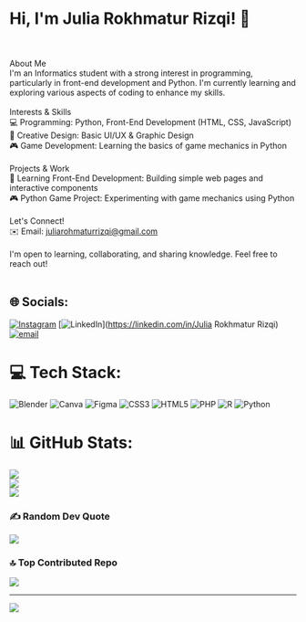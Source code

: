 # Hi, I'm Julia Rokhmatur Rizqi! 👋
<br><br>About Me<br>I'm an Informatics student with a strong interest in programming, particularly in front-end development and Python. I'm currently learning and exploring various aspects of coding to enhance my skills.<br><br>Interests & Skills<br>💻 Programming: Python, Front-End Development (HTML, CSS, JavaScript)<br>🎨 Creative Design: Basic UI/UX & Graphic Design<br>🎮 Game Development: Learning the basics of game mechanics in Python<br><br>Projects & Work<br>🚀 Learning Front-End Development: Building simple web pages and interactive components<br>🎮 Python Game Project: Experimenting with game mechanics using Python<br><br>Let's Connect!<br>✉️ Email: juliarohmaturrizqi@gmail.com<br><br>I'm open to learning, collaborating, and sharing knowledge. Feel free to reach out!<br><br>


## 🌐 Socials:
[![Instagram](https://img.shields.io/badge/Instagram-%23E4405F.svg?logo=Instagram&logoColor=white)](https://instagram.com/tata.rzq) [![LinkedIn](https://img.shields.io/badge/LinkedIn-%230077B5.svg?logo=linkedin&logoColor=white)](https://linkedin.com/in/Julia Rokhmatur Rizqi) [![email](https://img.shields.io/badge/Email-D14836?logo=gmail&logoColor=white)](mailto:juliarohmaturrizqi@gmail.com) 

# 💻 Tech Stack:
![Blender](https://img.shields.io/badge/blender-%23F5792A.svg?style=flat&logo=blender&logoColor=white) ![Canva](https://img.shields.io/badge/Canva-%2300C4CC.svg?style=flat&logo=Canva&logoColor=white) ![Figma](https://img.shields.io/badge/figma-%23F24E1E.svg?style=flat&logo=figma&logoColor=white) ![CSS3](https://img.shields.io/badge/css3-%231572B6.svg?style=flat&logo=css3&logoColor=white) ![HTML5](https://img.shields.io/badge/html5-%23E34F26.svg?style=flat&logo=html5&logoColor=white) ![PHP](https://img.shields.io/badge/php-%23777BB4.svg?style=flat&logo=php&logoColor=white) ![R](https://img.shields.io/badge/r-%23276DC3.svg?style=flat&logo=r&logoColor=white) ![Python](https://img.shields.io/badge/python-3670A0?style=flat&logo=python&logoColor=ffdd54)
# 📊 GitHub Stats:
![](https://github-readme-stats.vercel.app/api?username=JuliaRokhmaturRizqi&theme=transparent&hide_border=false&include_all_commits=true&count_private=false)<br/>
![](https://github-readme-streak-stats.herokuapp.com/?user=JuliaRokhmaturRizqi&theme=transparent&hide_border=false)<br/>
![](https://github-readme-stats.vercel.app/api/top-langs/?username=JuliaRokhmaturRizqi&theme=transparent&hide_border=false&include_all_commits=true&count_private=false&layout=compact)

### ✍️ Random Dev Quote
![](https://quotes-github-readme.vercel.app/api?type=horizontal&theme=radical)

### 🔝 Top Contributed Repo
![](https://github-contributor-stats.vercel.app/api?username=JuliaRokhmaturRizqi&limit=5&theme=transparent&combine_all_yearly_contributions=true)

---
[![](https://visitcount.itsvg.in/api?id=JuliaRokhmaturRizqi&icon=1&color=9)](https://visitcount.itsvg.in)

<!-- Proudly created with GPRM ( https://gprm.itsvg.in ) -->
